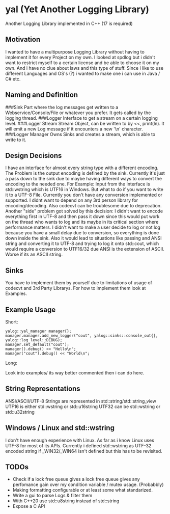 # yal (Yet Another Logging Library)

Another Logging Library implemented in C++ (17 is required)

## Motivation

I wanted to have a multipurpose Logging Library without having to implement it for every Project on my own. I looked at spdlog but i didn't want to restrict myself to a certain license and be able to choose it on my own. And i have no clue about laws and this type of stuff. Since i like to use different Languages and OS's (?) i wanted to make one i can use in Java / C# etc.

## Naming and Definition
###Sink
Part where the log messages get written to a Webservice/Console/File or whatever you prefer. It gets called by the logging thread.
###Logger
Interface to get a stream on a certain logging level.
###Logger Stream
Stream Object, can be written to by <<, print(ln). It will emit a new Log message if it encounters a new '\n' character.
###Logger Manager
Owns Sinks and creates a stream, which is able to write to it.

## Design Decisions
I have an interface for almost every string type with a different encoding. 
The Problem is the output encoding is defined by the sink. Currently it's just a pass down to the sink due to maybe having different ways to convert the encoding to the needed one. 
For Example:
Input from the Interface is std::wstring which is UTF16 in Windows. But what to do if you want to write it to a UTF-8 File.
Currently you don't have any conversion implemented or supported.
I didnt want to depend on any 3rd person library for encoding/decoding. Also codecvt can be troublesome due to deprecation.
Another "side" problem got solved by this decision:
I didn't want to encode everything first in UTF-8 and then pass it down since this would put work on the thread who wants to log and its maybe in its critical section where performance matters. I didn't want to make a user decide to log or not log because you have a small delay due to conversion, so everything is done down inside the sink. Also it would lead to situations like passing and ANSI string and converting it to UTF-8 and trying to log it onto std::cout, which would require a conversion to UTF16/32 due ANSI is the extension of ASCII. Worse if its an ASCII string.

## Sinks 
You have to implement them by yourself due to limitations of usage of codecvt and 3rd Party Librarys. For how to implement them look at Examples.

## Example Usage
Short:
```
yalog::yal_manager manager{};
manager.manager.add_new_logger("cout", yalog::sinks::console_out{}, yalog::log_level::DEBUG);
manager.set_default("cout");
manager().debug() << "Hello\n";
manager("cout").debug() << "World\n";
```

Long:

Look into examples/ its way better commented then i can do here.

## String Representations

ANSI/ASCII/UTF-8 Strings are represented in std::string/std::string_view
UTF16 is either std::wstring or std::u16string
UTF32 can be std::wstring or std::u32string

## Windows / Linux and std::wstring

I don't have enough experience with Linux. As far as i know Linux uses UTF-8 for most of its APIs. Currently i defined std::wstring as UTF-32 encoded string if _WIN32/_WIN64 isn't defined but this has to be revisited.

## TODOs

- Check if a lock free queue gives a lock free queue gives any perfomance gain over my condition variable / mutex usage. (Probabbly)
- Making formatting configurable or at least some what standarized.
- Write a gui to parse Logs & filter them
- With C++20 use std::u8string instead of std::string
- Expose a C API